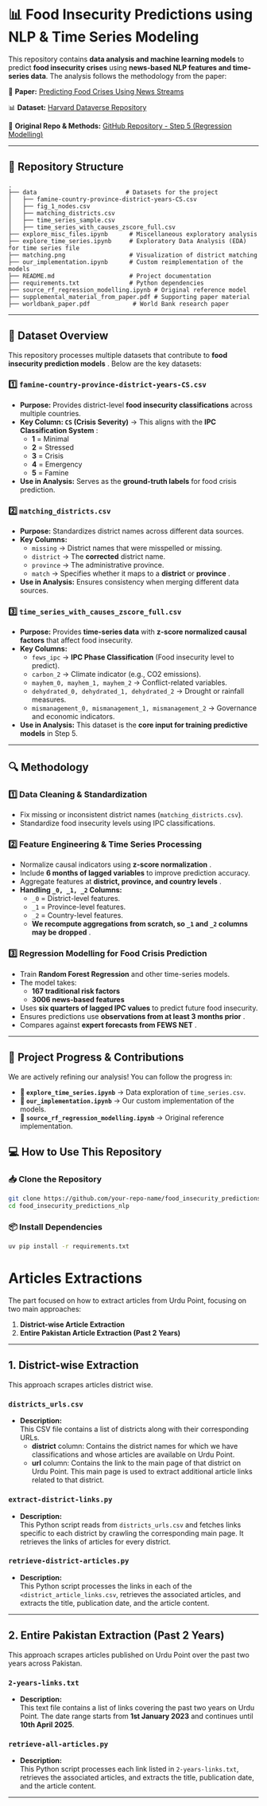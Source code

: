 # 📊 **Food Insecurity Predictions using NLP & Time Series Modeling**

This repository contains **data analysis and machine learning models** to predict **food insecurity crises** using  **news-based NLP features and time-series data**. The analysis follows the methodology from the paper:

📄 **Paper:** [Predicting Food Crises Using News Streams](https://www.science.org/doi/10.1126/sciadv.abm3449)

📊 **Dataset:** [Harvard Dataverse Repository](https://dataverse.harvard.edu/dataset.xhtml?persistentId=doi:10.7910/DVN/CJDWUW)

📜 **Original Repo & Methods:** [GitHub Repository - Step 5 (Regression Modelling)](https://github.com/philippzi98/food_insecurity_predictions_nlp/blob/main/Step%205%20-%20Regression%20Modelling/README.md)

---

## 📂 **Repository Structure**

```
.
├── data                         # Datasets for the project
│   ├── famine-country-province-district-years-CS.csv
│   ├── fig_1_nodes.csv
│   ├── matching_districts.csv
│   ├── time_series_sample.csv
│   ├── time_series_with_causes_zscore_full.csv
├── explore_misc_files.ipynb      # Miscellaneous exploratory analysis
├── explore_time_series.ipynb     # Exploratory Data Analysis (EDA) for time series file
├── matching.png                  # Visualization of district matching
├── our_implementation.ipynb      # Custom reimplementation of the models
├── README.md                     # Project documentation
├── requirements.txt              # Python dependencies
├── source_rf_regression_modelling.ipynb # Original reference model
├── supplemental_material_from_paper.pdf # Supporting paper material
├── worldbank_paper.pdf            # World Bank research paper
```

---

## 📂 **Dataset Overview**

This repository processes multiple datasets that contribute to  **food insecurity prediction models** . Below are the key datasets:

### **1️⃣ `famine-country-province-district-years-CS.csv`**

* **Purpose:** Provides district-level **food insecurity classifications** across multiple countries.
* **Key Column: `CS` (Crisis Severity)** → This aligns with the  **IPC Classification System** :
  * **1** = Minimal
  * **2** = Stressed
  * **3** = Crisis
  * **4** = Emergency
  * **5** = Famine
* **Use in Analysis:** Serves as the **ground-truth labels** for food crisis prediction.

### **2️⃣ `matching_districts.csv`**

* **Purpose:** Standardizes district names across different data sources.
* **Key Columns:**
  * `missing` → District names that were misspelled or missing.
  * `district` → The **corrected** district name.
  * `province` → The administrative province.
  * `match` → Specifies whether it maps to a **district** or  **province** .
* **Use in Analysis:** Ensures consistency when merging different data sources.

### **3️⃣ `time_series_with_causes_zscore_full.csv`**

* **Purpose:** Provides **time-series data** with **z-score normalized causal factors** that affect food insecurity.
* **Key Columns:**
  * `fews_ipc` → **IPC Phase Classification** (Food insecurity level to predict).
  * `carbon_2` → Climate indicator (e.g., CO2 emissions).
  * `mayhem_0, mayhem_1, mayhem_2` → Conflict-related variables.
  * `dehydrated_0, dehydrated_1, dehydrated_2` → Drought or rainfall measures.
  * `mismanagement_0, mismanagement_1, mismanagement_2` → Governance and economic indicators.
* **Use in Analysis:** This dataset is the **core input for training predictive models** in Step 5.

---

## 🔍 **Methodology**

### **1️⃣ Data Cleaning & Standardization**

* Fix missing or inconsistent district names (`matching_districts.csv`).
* Standardize food insecurity levels using IPC classifications.

### **2️⃣ Feature Engineering & Time Series Processing**

* Normalize causal indicators using  **z-score normalization** .
* Include **6 months of lagged variables** to improve prediction accuracy.
* Aggregate features at  **district, province, and country levels** .
* **Handling `_0, _1, _2` Columns:**
  * `_0` = District-level features.
  * `_1` = Province-level features.
  * `_2` = Country-level features.
  * **We recompute aggregations from scratch, so `_1` and `_2` columns may be dropped** .

### **3️⃣ Regression Modelling for Food Crisis Prediction**

* Train **Random Forest Regression** and other time-series models.
* The model takes:
  * **167 traditional risk factors**
  * **3006 news-based features**
* Uses **six quarters of lagged IPC values** to predict future food insecurity.
* Ensures predictions use  **observations from at least 3 months prior** .
* Compares against  **expert forecasts from FEWS NET** .

---

## 🚀 **Project Progress & Contributions**

We are actively refining our analysis! You can follow the progress in:

* **📂 `explore_time_series.ipynb`** → Data exploration of `time_series.csv`.
* **📂 `our_implementation.ipynb`** → Our custom implementation of the models.
* **📂 `source_rf_regression_modelling.ipynb`** → Original reference implementation.

## 💻 **How to Use This Repository**

### 📥 **Clone the Repository**

```bash
git clone https://github.com/your-repo-name/food_insecurity_predictions_nlp.git
cd food_insecurity_predictions_nlp
```

### 📦 **Install Dependencies**

```bash
uv pip install -r requirements.txt
```


# Articles Extractions

The part focused on how to extract articles from Urdu Point, focusing on two main approaches:

1. **District-wise Article Extraction**  
2. **Entire Pakistan Article Extraction (Past 2 Years)**

---

## 1. District-wise Extraction

This approach scrapes articles district wise.

### `districts_urls.csv`
- **Description:**  
  This CSV file contains a list of districts along with their corresponding URLs.  
  - **district** column: Contains the district names for which we have classifications and whose articles are available on Urdu Point.
  - **url** column: Contains the link to the main page of that district on Urdu Point. This main page is used to extract additional article links related to that district.

### `extract-district-links.py`
- **Description:**  
  This Python script reads from `districts_urls.csv` and fetches links specific to each district by crawling the corresponding main page. It retrieves the links of articles for every district.

### `retrieve-district-articles.py`
- **Description:**  
  This Python script processes the links in each of the `<district_article_links.csv`, retrieves the associated articles, and extracts the title, publication date, and the article content.
---

## 2. Entire Pakistan Extraction (Past 2 Years)

This approach scrapes articles published on Urdu Point over the past two years across Pakistan.

### `2-years-links.txt`
- **Description:**  
  This text file contains a list of links covering the past two years on Urdu Point. The date range starts from **1st January 2023** and continues until **10th April 2025**.

### `retrieve-all-articles.py`
- **Description:**  
  This Python script processes each link listed in `2-years-links.txt`, retrieves the associated articles, and extracts the title, publication date, and the article content.

---

